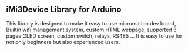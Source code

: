## iMi3Device Library for Arduino
This library is designed to make it easy to use micromation dev board, Builtin wifi management system, custom HTML webpage, supported 3 pages OLED screen, custom switch, relays, RS485 ..​. It is easy to use for not only beginners but also experienced users.
